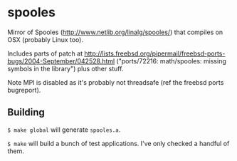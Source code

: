 spooles
=======

Mirror of Spooles (http://www.netlib.org/linalg/spooles/) that compiles on OSX (probably Linux too).

Includes parts of patch at http://lists.freebsd.org/pipermail/freebsd-ports-bugs/2004-September/042528.html ("ports/72216: math/spooles: missing symbols in the library") plus other stuff.

Note MPI is disabled as it's probably not threadsafe (ref the freebsd ports bugreport).

Building
--------

`$ make global` will generate `spooles.a`.

`$ make` will build a bunch of test applications. I've only checked a handful of them.

